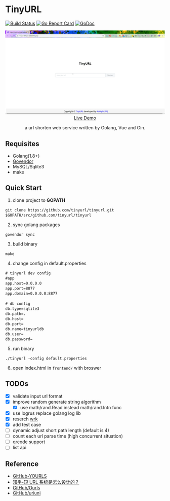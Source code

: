 # TinyURL

[![Build Status](https://travis-ci.org/tinyurl/tinyurl.svg?branch=master)](https://travis-ci.org/tinyurl/tinyurl)  [![Go Report Card](https://goreportcard.com/badge/github.com/tinyurl/tinyurl)](https://goreportcard.com/report/github.com/tinyurl/tinyurl)  [![GoDoc](https://godoc.org/github.com/tinyurl/tinyurl?status.svg)](https://godoc.org/github.com/tinyurl/tinyurl)

<p align="center">
  <a href="https://url.algcs.xyz" target="_blank">
    <img src="assets/tinyurl.gif" width="700px">
    <br>
    Live Demo
  </a>
</p>

<p align="center">a url shorten web service written by Golang, Vue and Gin.</p>

## Requisites
- Golang(1.8+)
- [Govendor](https://github.com/kardianos/govendor)
- MySQL/Sqlite3
- make

## Quick Start
1. clone project to **GOPATH**
```
git clone https://github.com/tinyurl/tinyurl.git $GOPATH/src/github.com/tinyurl/tinyurl
```
2. sync golang packages
```
govendor sync
```
3. build binary
```
make
```
4. change config in default.properties
```
# tinyurl dev config
#app
app.host=0.0.0.0
app.port=8877
app.domain=0.0.0.0:8877

# db config
db.type=sqlite3
db.path=.
db.host=
db.port=
db.name=tinyurldb
db.user=
db.password=
```
5. run binary
```
./tinyurl -config default.properties
```
6. open index.html in `frontend/` with broswer

## TODOs
- [X] validate input url format
- [X] improve random generate string algorithm
    - [X] use math/rand.Read instead math/rand.Intn func
- [X] use logrus replace golang log lib
- [X] reserch [wrk](https://github.com/wg/wrk)
- [X] add test case
- [ ] dynamic adjust short path length (default is 4)
- [ ] count each url parse time (high concurrent situation)
- [ ] qrcode support
- [ ] list api

## Reference
- [GitHub-YOURLS](https://github.com/YOURLS/YOURLS)
- [知乎-短 URL 系统是怎么设计的？](https://www.zhihu.com/question/29270034)
- [GitHub/Ourls](https://github.com/takashiki/Ourls)
- [GitHub/uriuni](https://github.com/dchest/uniuri)
